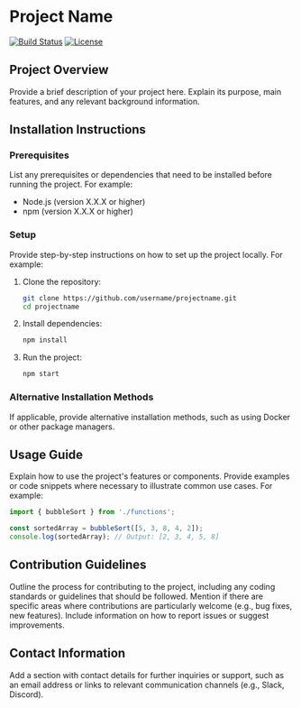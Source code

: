 # Project Name

[![Build Status](https://img.shields.io/travis/username/projectname.svg)](https://travis-ci.org/username/projectname)
[![License](https://img.shields.io/badge/license-MIT-blue.svg)](LICENSE)

## Project Overview

Provide a brief description of your project here. Explain its purpose, main features, and any relevant background information.

## Installation Instructions

### Prerequisites

List any prerequisites or dependencies that need to be installed before running the project. For example:

- Node.js (version X.X.X or higher)
- npm (version X.X.X or higher)

### Setup

Provide step-by-step instructions on how to set up the project locally. For example:

1. Clone the repository:
   ```bash
   git clone https://github.com/username/projectname.git
   cd projectname
   ```

2. Install dependencies:
   ```bash
   npm install
   ```

3. Run the project:
   ```bash
   npm start
   ```

### Alternative Installation Methods

If applicable, provide alternative installation methods, such as using Docker or other package managers.

## Usage Guide

Explain how to use the project's features or components. Provide examples or code snippets where necessary to illustrate common use cases. For example:

```javascript
import { bubbleSort } from './functions';

const sortedArray = bubbleSort([5, 3, 8, 4, 2]);
console.log(sortedArray); // Output: [2, 3, 4, 5, 8]
```

## Contribution Guidelines

Outline the process for contributing to the project, including any coding standards or guidelines that should be followed. Mention if there are specific areas where contributions are particularly welcome (e.g., bug fixes, new features). Include information on how to report issues or suggest improvements.

## Contact Information

Add a section with contact details for further inquiries or support, such as an email address or links to relevant communication channels (e.g., Slack, Discord).
